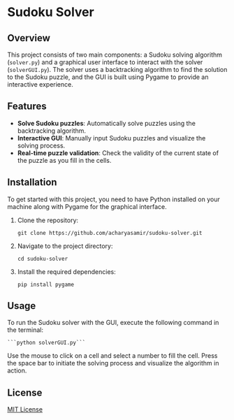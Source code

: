 # Sudoku Solver

## Overview
This project consists of two main components: a Sudoku solving algorithm (`solver.py`) and a graphical user interface to interact with the solver (`solverGUI.py`). The solver uses a backtracking algorithm to find the solution to the Sudoku puzzle, and the GUI is built using Pygame to provide an interactive experience.

## Features
- **Solve Sudoku puzzles**: Automatically solve puzzles using the backtracking algorithm.
- **Interactive GUI**: Manually input Sudoku puzzles and visualize the solving process.
- **Real-time puzzle validation**: Check the validity of the current state of the puzzle as you fill in the cells.

## Installation

To get started with this project, you need to have Python installed on your machine along with Pygame for the graphical interface.

1. Clone the repository:

    ```git clone https://github.com/acharyasamir/sudoku-solver.git```

2. Navigate to the project directory:

    ```cd sudoku-solver```

3. Install the required dependencies:

    ```pip install pygame```


## Usage

To run the Sudoku solver with the GUI, execute the following command in the terminal:

    ```python solverGUI.py```


Use the mouse to click on a cell and select a number to fill the cell. Press the space bar to initiate the solving process and visualize the algorithm in action.

## License

[MIT License](LICENSE)